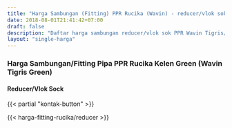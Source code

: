 ```yaml
---
title: "Harga Sambungan (Fitting) PPR Rucika (Wavin) - reducer/vlok sok"
date: 2018-08-01T21:41:42+07:00
draft: false
description: "Daftar harga sambungan reducer/vlok sok PPR Wavin Tigris/Rucika Kelen paling update. Siap kirim ke seluruh daerah di Indonesia."
layout: "single-harga"
---
```


### Harga Sambungan/Fitting Pipa PPR Rucika Kelen Green (Wavin Tigris Green)

#### Reducer/Vlok Sock

{{< partial "kontak-button" >}}

{{< harga-fitting-rucika/reducer >}}